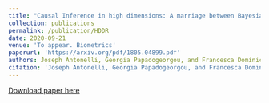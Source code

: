 ```yaml
---
title: "Causal Inference in high dimensions: A marriage between Bayesian modeling and good frequentist properties "
collection: publications
permalink: /publication/HDDR
date: 2020-09-21
venue: 'To appear. Biometrics'
paperurl: 'https://arxiv.org/pdf/1805.04899.pdf'
authors: Joseph Antonelli, Georgia Papadogeorgou, and Francesca Dominici
citation: 'Joseph Antonelli, Georgia Papadogeorgou, and Francesca Dominici. "Causal Inference in high dimensions: A marriage between Bayesian modeling and good frequentist properties ." arXiv preprint arXiv:1805.04899 (2019).'
---
```


[Download paper here](https://arxiv.org/pdf/1805.04899.pdf)
